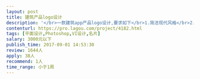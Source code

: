```yaml
---                
layout: post       
title: 建筑产品logo设计           
description: '</br>一款建筑app产品logo设计,要求如下</br>1.简洁现代风格</br>2.体现公司名字</br>3.1周完成任务</br>4.色彩要求绿色和白色搭配</br>'     
contenturl: https://pro.lagou.com/project/4182.html      
tags: [平面设计,Photoshop,VI设计,名片]            
salary: 3000元以下          
publish_time: 2017-09-01 14:53:30         
review: 1644人                   
apply: 38人                   
recommend: 1人                   
time_range: 小于1周              
---                 
```

